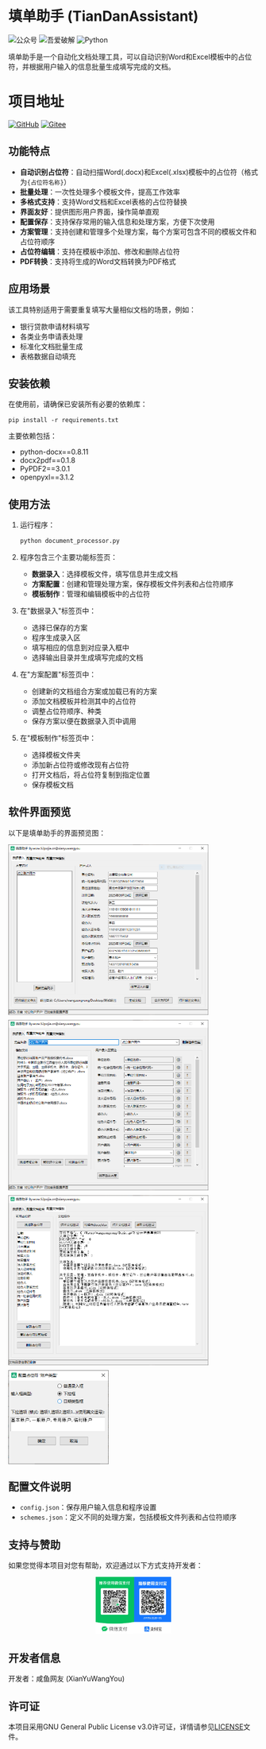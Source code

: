 # 填单助手 (TianDanAssistant)

![公众号](https://img.shields.io/badge/公众号-大融写字的地方-green)
![吾爱破解](https://img.shields.io/badge/吾爱破解-XianYuWangYou-red)
![Python](https://img.shields.io/badge/python-3.10%2B-yellow)

填单助手是一个自动化文档处理工具，可以自动识别Word和Excel模板中的占位符，并根据用户输入的信息批量生成填写完成的文档。

# 项目地址
[![GitHub](https://img.shields.io/badge/GitHub-TianDanAssistant-blue)](github:https://github.com/XianYuWangYou/TianDanAssistant)
[![Gitee](https://img.shields.io/badge/Gitee-文档表格批量填写助手-orange)](gitee:https://gitee.com/xianyuwangyou/TianDanAssistant)

## 功能特点

- **自动识别占位符**：自动扫描Word(.docx)和Excel(.xlsx)模板中的占位符（格式为`{占位符名称}`）
- **批量处理**：一次性处理多个模板文件，提高工作效率
- **多格式支持**：支持Word文档和Excel表格的占位符替换
- **界面友好**：提供图形用户界面，操作简单直观
- **配置保存**：支持保存常用的输入信息和处理方案，方便下次使用
- **方案管理**：支持创建和管理多个处理方案，每个方案可包含不同的模板文件和占位符顺序
- **占位符编辑**：支持在模板中添加、修改和删除占位符
- **PDF转换**：支持将生成的Word文档转换为PDF格式

## 应用场景

该工具特别适用于需要重复填写大量相似文档的场景，例如：

- 银行贷款申请材料填写
- 各类业务申请表处理
- 标准化文档批量生成
- 表格数据自动填充

## 安装依赖

在使用前，请确保已安装所有必要的依赖库：

```
pip install -r requirements.txt
```

主要依赖包括：
- python-docx==0.8.11
- docx2pdf==0.1.8
- PyPDF2==3.0.1
- openpyxl==3.1.2

## 使用方法

1. 运行程序：
   ```bash
   python document_processor.py
   ```

2. 程序包含三个主要功能标签页：
   - **数据录入**：选择模板文件，填写信息并生成文档
   - **方案配置**：创建和管理处理方案，保存模板文件列表和占位符顺序
   - **模板制作**：管理和编辑模板中的占位符

3. 在"数据录入"标签页中：
   - 选择已保存的方案
   - 程序生成录入区
   - 填写相应的信息到对应录入框中
   - 选择输出目录并生成填写完成的文档

4. 在"方案配置"标签页中：
   - 创建新的文档组合方案或加载已有的方案
   - 添加文档模板并检测其中的占位符
   - 调整占位符顺序、种类
   - 保存方案以便在数据录入页中调用

5. 在"模板制作"标签页中：
   - 选择模板文件夹
   - 添加新占位符或修改现有占位符
   - 打开文档后，将占位符复制到指定位置
   - 保存模板文档


## 软件界面预览

以下是填单助手的界面预览图：

<div style="display: flex; flex-wrap: wrap; gap: 10px;">
  <img src="images/软件预览/screen1.PNG" alt="主界面" style="width: 80%;">
  <img src="images/软件预览/screen2.PNG" alt="配置文档组合" style="width: 80%;">
  <img src="images/软件预览/screen3.PNG" alt="信息填写界面" style="width: 80%;">
  <img src="images/软件预览/screen4.PNG" alt="录入框类型" style="width: 40%;">
</div>

## 配置文件说明

- `config.json`：保存用户输入信息和程序设置
- `schemes.json`：定义不同的处理方案，包括模板文件列表和占位符顺序

## 支持与赞助

如果您觉得本项目对您有帮助，欢迎通过以下方式支持开发者：

<div style="text-align: center;">
  <img src="images/捐赠.jpg" alt="支持与赞助" style="width: 30%;">
</div>

## 开发者信息

开发者：咸鱼网友 (XianYuWangYou)

## 许可证

本项目采用GNU General Public License v3.0许可证，详情请参见[LICENSE](LICENSE)文件。